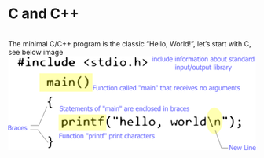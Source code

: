# C and C++
<br>The minimal C/C++ program is the classic “Hello, World!”, let’s start with C, see below image
<br>
<img src="/images/hello-world.c.png" alt="Hello World C"><br>
